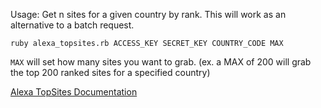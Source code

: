 Usage: Get n sites for a given country by rank.  This will work as an
alternative to a batch request.

`ruby alexa_topsites.rb ACCESS_KEY SECRET_KEY COUNTRY_CODE MAX`

`MAX` will set how many sites you want to grab.
(ex. a MAX of 200 will grab the top 200 ranked sites for a specified country)

[Alexa TopSites Documentation](https://docs.aws.amazon.com/AlexaTopSites/latest/)
